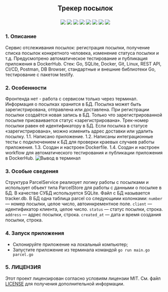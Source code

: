 <h2 align="center">Трекер посылок</h2>
<h3 align="center">    
    <img src="https://img.shields.io/badge/go-%2300ADD8.svg?style=for-the-badge&logo=go&logoColor=white">
    <img src="https://img.shields.io/badge/sqlite-%2307405e.svg?style=for-the-badge&logo=sqlite&logoColor=white">
    <img src="https://img.shields.io/badge/Linux-FCC624?style=for-the-badge&logo=linux&logoColor=black">
    <img src="https://img.shields.io/badge/docker-%230db7ed.svg?style=for-the-badge&logo=docker&logoColor=white">
    <img src="https://img.shields.io/badge/git-%23F05033.svg?style=for-the-badge&logo=git&logoColor=white">
    <img src="https://img.shields.io/badge/github-%23121011.svg?style=for-the-badge&logo=github&logoColor=white">
    <img src="https://img.shields.io/badge/github%20actions-%232671E5.svg?style=for-the-badge&logo=githubactions&logoColor=white">
    <img src="https://img.shields.io/badge/Postman-FF6C37?style=for-the-badge&logo=postman&logoColor=white">
</h3>


<h3>1. Описание </h3>

Сервис отслеживания посылок: регистрация посылки, получение списка посылок конкретного человека, изменение статуса посылки и т.д. Предусмотрено автоматическое тестирование и публикация приложения в DockerHub.
Стек: Go, SQLite, Docker, Git, Linux, REST API, CI/CD, Postman, DB Browser, стандартные и внешние библиотеки Go, тестирование с пакетом testify.

<h3>2. Особенности</h3>

Фронтенда нет - работа с сервисом только через терминал.
Информация о посылках хранится в БД. Посылка может быть зарегистрирована, отправлена или доставлена. При регистрации посылки создаётся новая запись в БД. Только что зарегистрированной посылке присваивается статус «зарегистрирована». 
Трек-номер посылки равен её идентификатору в БД. Если посылка в статусе «зарегистрирована», можно изменить адрес доставки или удалить посылку.
1.1. Написано приложение.
1.2. Написаны интеграционные тесты с подключением к БД для проверки краевых случаев работы приложения.
1.3. Создан и настроен Dockerfile.
1.4. Создан и настроен workflow для автоматического тестирования и публикации приложения в DockerHub. 
   ![Вывод в терминал](https://github.com/jedyEvgeny/YP12SprintPractice/assets/97782789/ffd5119b-afe8-49af-9a33-eebab18f186b)


<h3>3. Особые сведения</h3>

Структура ParcelService реализует логику работы с посылками и использует объект типа ParcelStore для работы с данными о посылке в БД.
В качестве СУБД используется SQLite. Файл с БД называется tracker.db. В БД одна таблица parcel со следующими колонками:
`number` — номер посылки, целое число, автоинкрементное поле.
`client` — идентификатор клиента, целое число.
`status` — статус посылки, строка.
`address` — адрес посылки, строка.
`created_at` — дата и время создания посылки, строка.

<h3>4. Запуск приложения</h3>
   
- Склонируйте приложение на локальный компьютер;
- Запустите приложение из терминала командой `go run main.go parcel.go`


<h3>5. ЛИЦЕНЗИЯ</h3>

Этот проект лицензирован согласно условиям лицензии MIT. См. файл [LICENSE](https://github.com/jedyEvgeny/YP12SprintPractice/blob/main/LICENSE) для получения дополнительной информации.
